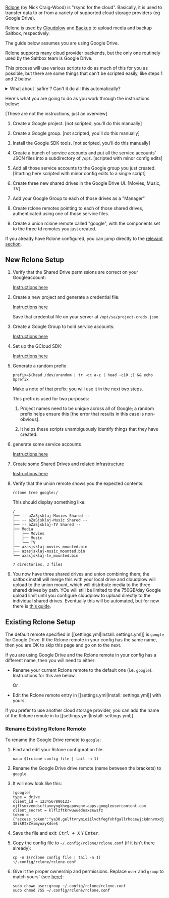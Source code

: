 [Rclone](https://rclone.org) (by Nick Craig-Wood) is "rsync for the cloud". Basically, it is used to transfer data to or from a variety of supported cloud storage providers (eg Google Drive).

Rclone is used by [Cloudplow](cloudplow.md) and [Backup](../saltbox/backup/backup.md) to upload media and backup Saltbox, respectively.

The guide below assumes you are using Google Drive.

Rclone supports many cloud provider backends, but the only one routinely used by the Saltbox team is Google Drive.

This process will use various scripts to do as much of this for you as possible, but there are some things that can't be scripted easily, like steps 1 and 2 below.

<details>
<summary>What about `safire`? Can't it do all this automatically?</summary>
<br />

  Sure, and the first version of this attempt at automation used safire to do everything from step 3 on with two runs of a script which asked a couple questions.  It always worked on the developer's machine, but failed half the time on not-the-developer's machine.  So this approach was built out to not use `safire`.

  Eventually there will be an app or script that will take care of all this, but until that day, there is this.

  If you have suggestions about how this can be made more clear, by all means open an issue.

</details>

Here's what you are going to do as you work through the instructions below:

[These are not the instructions, just an overview]

1. Create a Google project. [not scripted, you'll do this manually]

1. Create a Google group. [not scripted, you'll do this manually]

1. Install the Google SDK tools. [not scripted, you'll do this manually]

1. Create a bunch of service accounts and put all the service accounts' JSON files into a subdirectory of `/opt`. [scripted with minor config edits]

1. Add all those service accounts to the Google group you just created. [Starting here scripted with minor config edits to a single script]

1. Create three new shared drives in the Google Drive UI. [Movies, Music, TV]

1. Add your Google Group to each of those drives as a "Manager"

1. Create rclone remotes pointing to each of those shared drives, authenticated using one of those service files.

1. Create a union rclone remote called "google", with the components set to the three td remotes you just created.


If you already have Rclone configured, you can jump directly to the [relevant section](#existing-rclone-setup).

## New Rclone Setup

1. Verify that the Shared Drive permissions are correct on your Googleaccount:

    [Instructions here](google-account-perms.md)

2. Create a new project and generate a credential file:

    [Instructions here](google-project-setup.md)

    Save that credential file on your server at `/opt/sa/project-creds.json`

3. Create a Google Group to hold service accounts:

    [Instructions here](google-group-setup.md)

4. Set up the GCloud SDK:

    [Instructions here](google-gcloud-tools-install.md)

5. Generate a random prefix

    ```
    prefix=$(head /dev/urandom | tr -dc a-z | head -c10 ;) && echo $prefix
    ```

    Make a note of that prefix; you will use it in the next two steps.

    This prefix is used for two purposes:

      1. Project names need to be unique across all of Google; a random prefix helps ensure this [the error that results in this case is non-obvious].

      1. It helps these scripts unambiguously identify things that they have created.

6. generate some service accounts

    [Instructions here](google-service-accounts.md)

7. Create some Shared Drives and related infrastructure

    [Instructions here](google-shared-drives.md)

7. Verify that the union remote shows you the expected contents:

    ```
    rclone tree google:/
    ```

    This should display something like:

    ```
    /
    ├── -- aZaSjsklaj-Movies Shared --
    ├── -- aZaSjsklaj-Music Shared --
    ├── -- aZaSjsklaj-TV Shared --
    ├── Media
    │   ├── Movies
    │   ├── Music
    │   └── TV
    ├── azasjsklaj-movies_mounted.bin
    ├── azasjsklaj-music_mounted.bin
    └── azasjsklaj-tv_mounted.bin

    7 directories, 3 files
    ```

9. You now have three shared drives and union combining them; the saltbox install will merge this with your local drive and cloudplow will upload to the union mount, which will distribute media to the three shared drives by path.  YOu will still be limited to the 750GB/day Google upload limit until you configure cloudplow to upload directly to the individual shared drives.  Eventually this will be automated, but for now there is [this guide](cloudplow-config.md).

## Existing Rclone Setup

The default remote specified in [[settings.yml|Install: settings.yml]] is `google` for Google Drive. If the Rclone remote in your config has the same name, then you are OK to skip this page and go on to the next.

If you are using Google Drive and the Rclone remote in your config has a different name, then you will need to either:

- Rename your current Rclone remote to the default one (i.e. `google`). Instructions for this are below.

  Or

- Edit the Rclone remote entry in [[settings.yml|Install: settings.yml]] with yours.

If you prefer to use another cloud storage provider, you can add the name of the Rclone remote in to [[settings.yml|Install: settings.yml]].

### Rename Existing Rclone Remote

To rename the Google Drive remote to `google`:

1. Find and edit your Rclone configuration file.

   ```
   nano $(rclone config file | tail -n 1)
   ```
1. Rename the Google Drive drive remote (name between the brackets) to `google`.

1. It will now look like this:

   ```
   [google]
   type = drive
   client_id = 1234567890123-mjffsmxvendscftuvnyngkhegapovgnv.apps.googleusercontent.com
   client_secret = klflzftkrwuwuedesxzewsfz
   token = {"access_token":"ya30.gelftvrymioiilvdtfegfvhfgallrhocewjckdnnvmxdjpjzbdhkmgulvqhgbafkdtpottzthhnyzysxwlpf-38ikRIxZvimyoxyKdse$
   ```
1. Save the file and exit: <kbd class="platform-all">Ctrl + X</kbd> <kbd class="platform-all">Y</kbd> <kbd class="platform-all">Enter</kbd>.

1. Copy the config file to `~/.config/rclone/rclone.conf` (if it isn't there already):

   ```
   cp -n $(rclone config file | tail -n 1) ~/.config/rclone/rclone.conf
   ```

1. Give it the proper ownership and permissions. Replace `user` and `group` to match yours' (see [here](FAQ#find-your-user-id-uid-and-group-id-gid)):

   ```
   sudo chown user:group ~/.config/rclone/rclone.conf
   sudo chmod 755 ~/.config/rclone/rclone.conf
   ```
